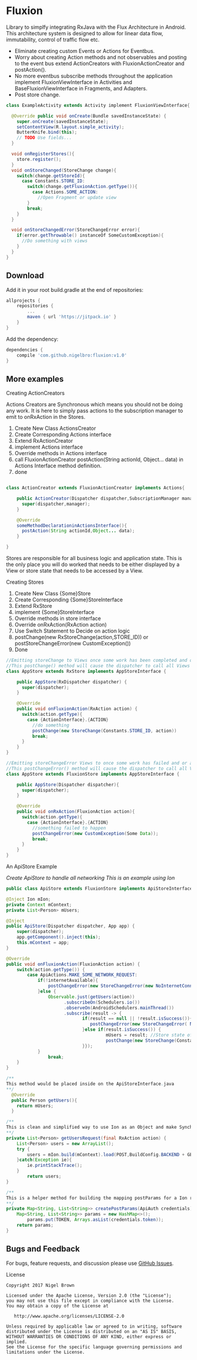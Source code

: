 Fluxion
============


Library to simplfy integrating RxJava with the Flux Architecture in Android.
This architecture system is designed to allow for linear data flow, immutability, control of traffic flow etc.

 * Eliminate creating custom Events or Actions for Eventbus.
 * Worry about creating Action methods and not observables and posting to the event bus extend ActionCreators with FluxionActionCreator and postAction().
 * No more eventbus subscribe methods throughout the application implement FluxionViewInterface in Activities and BaseFluxionViewInterface in Fragments, and Adapters.
 * Post store change.

```java
class ExampleActivity extends Activity implement FluxionViewInterface{

  @Override public void onCreate(Bundle savedInstanceState) {
    super.onCreate(savedInstanceState);
    setContentView(R.layout.simple_activity);
    ButterKnife.bind(this);
    // TODO Use fields...
  }

  void onRegisterStores(){
    store.register();
  }
  void onStoreChanged(StoreChange change){
    switch(change.getStoreId){
      case Constants.STORE_ID:
        switch(change.getFluxionAction.getType()){
          case Actions.SOME_ACTION:
            //Open Fragment or update view
        }
        break;
    }
  }

  void onStoreChangedError(StoreChangeError error){
    if(error.getThrowable() instanceOf SomeCustomException){
      //Do something with views
    }
  }
}
```

Download
--------
Add it in your root build.gradle at the end of repositories:
```gradle
allprojects {
	repositories {
		...
		maven { url 'https://jitpack.io' }
	}
}
```
Add the dependency:
```gradle
dependencies {
	compile 'com.github.nigelbro:fluxion:v1.0'
}
```

More examples
-----------

Creating ActionCreators

Actions Creators are Synchronous which means you should not be doing any work. It is here to simply pass actions to the subscription manager to emit to onRxAction in the Stores.


1. Create New Class ActionsCreator
2. Create Corresponding Actions interface
3. Extend RxActionCreator
4. implement Actions interface
5. Override methods in Actions interface
6. call FluxionActionCreator  postAction(String actionId, Object... data) in Actions Interface method definition.
7. done



```java

class ActionCreator extends FluxionActionCreator implements Actions{

    public ActionCreator(Dispatcher dispatcher,SubscriptionManager manager){
      super(dispatcher,manager);
    }

    @Override
    someMethodDeclarationinActionsInterface(){
      postAction(String actionId,Object... data);
    }

}

```
Stores are responsible for all business logic and application state. This is the only place you will do worked that needs to be either displayed by a View or store state that needs to be accessed by a View.

Creating Stores

1. Create New Class {Some}Store
2. Create Corresponding {Some}StoreInterface
3. Extend RxStore
4. implement {Some}StoreInterface
5. Override methods in store interface
6. Override onRxAction(RxAction action)
7. Use Switch Statement to Decide on action logic
8. postChange(new RxStoreChange(action,STORE_ID)) or postStoreChangeError(new CustomException())
9. Done

```java
//Emitting storeChange to Views once some work has been completed and or application state changed
//This postChange() method will cause the dispatcher to call all Views registered to listen to store changes and call their onStoreChanged inherited method
class AppStore extends RxStore implements AppStoreInterface {

    public AppStore(RxDispatcher dispatcher) {
      super(dispatcher);
    }

    @Override
    public void onFluxionAction(RxAction action) {
      switch(action.getType){
        case {ActionInterface}.{ACTION}
          //do something
          postChange(new StoreChange(Constants.STORE_ID, action))
          break;
      }
    }
}

//Emitting storeChangeError Views to once some work has failed and or application state could not be changed
//This postChangeError() method will cause the dispatcher to call all Views registered to listen to store changes and call their onStoreChangedError inherited method
class AppStore extends FluxionStore implements AppStoreInterface {

    public AppStore(Dispatcher dispatcher){
      super(dispatcher);
    }

    @Override
    public void onRxAction(FluxionAction action){
      switch(action.getType){
        case {ActionInterface}.{ACTION}
          //something failed to happen
          postChangeError(new CustomException(Some Data));
          break;
      }
    }
}

```

An ApiStore Example

*Create ApiStore to handle all networking*
*This is an example using Ion*

```java
public class ApiStore extends FluxionStore implements ApiStoreInterface {

@Inject Ion mIon;
private Context mContext;
private List<Person> mUsers;

@Inject
public ApiStore(Dispatcher dispatcher, App app) {
	super(dispatcher);
	app.getComponent().inject(this);
	this.mContext = app;
}

@Override
public void onFluxionAction(FluxionAction action) {
	switch(action.getType()) {
		case ApiActions.MAKE_SOME_NETWORK_REQUEST:
			if(!internetAvailable){
				postChangeError(new StoreChangeError(new NoInternetConnectionError(NO_INTERNET_MESSAGE)));
			}else {
				Observable.just(getUsers(action))
					  .subscribeOn(Schedulers.io())
					  .observeOn(AndroidSchedulers.mainThread())
					  .subscribe(result -> {
						     if(result == null || !result.isSuccess()){
							    postChangeError(new StoreChangeError( NetworkRequestException("Message")));
						     }else if(result.isSuccess()) {
							          mUsers = result; //Store state of request so list of users this is good if you make multiple requests and you can give add this as a time, value pair and if this state has been updated in say the last 5 mins use it instead of sending another action to the action creator to make this network call.
							          postChange(new StoreChange(Constants.API_STORE_ID, action));
						     }});
			}
				break;
	}
}

/**
This method would be placed inside on the ApiStoreInterface.java
**/
  @Override
  public Person getUsers(){
    return mUsers;
  }

/**
This is clean and simplified way to use Ion as an Object and make Synchronous calls and parse objects as responses
**/
private List<Person> getUsersRequest(final RxAction action) {
	List<Person> users = new ArrayList();
	try {
		users = mIon.build(mContext).load(POST,BuildConfig.BACKEND + GET_USERS_ENDPOINT).setBodyParameters(createPostParams(new ApiAuth(action.get(Keys.USER_API_CRED)))).as(new TypeToken<List<Person>>() {}).get();
	}catch(Exception ie){
		ie.printStackTrace();
	}
		return users;
}

/**
This is a helper method for building the mapping postParams for a Ion request
**/
private Map<String, List<String>> createPostParams(ApiAuth credentials) {
	Map<String, List<String>> params = new HashMap<>();
    	params.put(TOKEN, Arrays.asList(credentials.token));
	return params;
}
```
## Bugs and Feedback

For bugs, feature requests, and discussion please use [GitHub Issues][issues].

License

    Copyright 2017 Nigel Brown

    Licensed under the Apache License, Version 2.0 (the "License");
    you may not use this file except in compliance with the License.
    You may obtain a copy of the License at

       http://www.apache.org/licenses/LICENSE-2.0

    Unless required by applicable law or agreed to in writing, software
    distributed under the License is distributed on an "AS IS" BASIS,
    WITHOUT WARRANTIES OR CONDITIONS OF ANY KIND, either express or implied.
    See the License for the specific language governing permissions and
    limitations under the License.



 [1]: http://square.github.com/dagger/
 [2]: https://github.com/koush/ion
 [issues]: https://github.com/nigelbro/fluxion/issues
